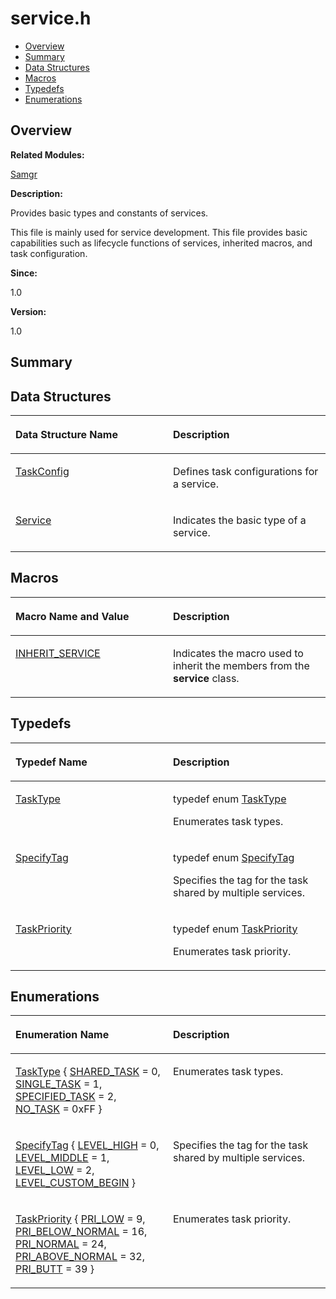 # service.h<a name="EN-US_TOPIC_0000001054799579"></a>

-   [Overview](#section1370060007165629)
-   [Summary](#section350083987165629)
-   [Data Structures](#nested-classes)
-   [Macros](#define-members)
-   [Typedefs](#typedef-members)
-   [Enumerations](#enum-members)

## **Overview**<a name="section1370060007165629"></a>

**Related Modules:**

[Samgr](samgr.md)

**Description:**

Provides basic types and constants of services. 

This file is mainly used for service development. This file provides basic capabilities such as lifecycle functions of services, inherited macros, and task configuration. 

**Since:**

1.0

**Version:**

1.0

## **Summary**<a name="section350083987165629"></a>

## Data Structures<a name="nested-classes"></a>

<a name="table1771255521165629"></a>
<table><thead align="left"><tr id="row405320320165629"><th class="cellrowborder" valign="top" width="50%" id="mcps1.1.3.1.1"><p id="p795866680165629"><a name="p795866680165629"></a><a name="p795866680165629"></a>Data Structure Name</p>
</th>
<th class="cellrowborder" valign="top" width="50%" id="mcps1.1.3.1.2"><p id="p898967415165629"><a name="p898967415165629"></a><a name="p898967415165629"></a>Description</p>
</th>
</tr>
</thead>
<tbody><tr id="row809452028165629"><td class="cellrowborder" valign="top" width="50%" headers="mcps1.1.3.1.1 "><p id="p400795592165629"><a name="p400795592165629"></a><a name="p400795592165629"></a><a href="taskconfig.md">TaskConfig</a></p>
</td>
<td class="cellrowborder" valign="top" width="50%" headers="mcps1.1.3.1.2 "><p id="p428932464165629"><a name="p428932464165629"></a><a name="p428932464165629"></a>Defines task configurations for a service. </p>
</td>
</tr>
<tr id="row132164877165629"><td class="cellrowborder" valign="top" width="50%" headers="mcps1.1.3.1.1 "><p id="p877051234165629"><a name="p877051234165629"></a><a name="p877051234165629"></a><a href="service.md">Service</a></p>
</td>
<td class="cellrowborder" valign="top" width="50%" headers="mcps1.1.3.1.2 "><p id="p665844436165629"><a name="p665844436165629"></a><a name="p665844436165629"></a>Indicates the basic type of a service. </p>
</td>
</tr>
</tbody>
</table>

## Macros<a name="define-members"></a>

<a name="table1527698782165629"></a>
<table><thead align="left"><tr id="row11275225165629"><th class="cellrowborder" valign="top" width="50%" id="mcps1.1.3.1.1"><p id="p1319787505165629"><a name="p1319787505165629"></a><a name="p1319787505165629"></a>Macro Name and Value</p>
</th>
<th class="cellrowborder" valign="top" width="50%" id="mcps1.1.3.1.2"><p id="p1243844456165629"><a name="p1243844456165629"></a><a name="p1243844456165629"></a>Description</p>
</th>
</tr>
</thead>
<tbody><tr id="row656937838165629"><td class="cellrowborder" valign="top" width="50%" headers="mcps1.1.3.1.1 "><p id="p1986761814165629"><a name="p1986761814165629"></a><a name="p1986761814165629"></a><a href="samgr.md#gae9253a7fc1d0acbab91414b4cacc1d84">INHERIT_SERVICE</a></p>
</td>
<td class="cellrowborder" valign="top" width="50%" headers="mcps1.1.3.1.2 "><p id="p1209547216165629"><a name="p1209547216165629"></a><a name="p1209547216165629"></a>Indicates the macro used to inherit the members from the <strong id="b156094579165629"><a name="b156094579165629"></a><a name="b156094579165629"></a>service</strong> class. </p>
</td>
</tr>
</tbody>
</table>

## Typedefs<a name="typedef-members"></a>

<a name="table1756466347165629"></a>
<table><thead align="left"><tr id="row1290686520165629"><th class="cellrowborder" valign="top" width="50%" id="mcps1.1.3.1.1"><p id="p562064423165629"><a name="p562064423165629"></a><a name="p562064423165629"></a>Typedef Name</p>
</th>
<th class="cellrowborder" valign="top" width="50%" id="mcps1.1.3.1.2"><p id="p1376402559165629"><a name="p1376402559165629"></a><a name="p1376402559165629"></a>Description</p>
</th>
</tr>
</thead>
<tbody><tr id="row1096049331165629"><td class="cellrowborder" valign="top" width="50%" headers="mcps1.1.3.1.1 "><p id="p2127656915165629"><a name="p2127656915165629"></a><a name="p2127656915165629"></a><a href="samgr.md#gab265648f2dbef93878ad8c383712b43a">TaskType</a></p>
</td>
<td class="cellrowborder" valign="top" width="50%" headers="mcps1.1.3.1.2 "><p id="p16990705165629"><a name="p16990705165629"></a><a name="p16990705165629"></a>typedef enum <a href="samgr.md#ga026844c14ab62f42a2e19b54d622609b">TaskType</a> </p>
<p id="p294436763165629"><a name="p294436763165629"></a><a name="p294436763165629"></a>Enumerates task types. </p>
</td>
</tr>
<tr id="row1698171125165629"><td class="cellrowborder" valign="top" width="50%" headers="mcps1.1.3.1.1 "><p id="p559022518165629"><a name="p559022518165629"></a><a name="p559022518165629"></a><a href="samgr.md#gae9c7eed07272a46851d61e646b6e86d5">SpecifyTag</a></p>
</td>
<td class="cellrowborder" valign="top" width="50%" headers="mcps1.1.3.1.2 "><p id="p1821324800165629"><a name="p1821324800165629"></a><a name="p1821324800165629"></a>typedef enum <a href="samgr.md#ga704a59a45a705ef7a15d16e3cab8c1b0">SpecifyTag</a> </p>
<p id="p957310806165629"><a name="p957310806165629"></a><a name="p957310806165629"></a>Specifies the tag for the task shared by multiple services. </p>
</td>
</tr>
<tr id="row288282843165629"><td class="cellrowborder" valign="top" width="50%" headers="mcps1.1.3.1.1 "><p id="p689662582165629"><a name="p689662582165629"></a><a name="p689662582165629"></a><a href="samgr.md#gaef69bbb3353ea484414c3bbaf8ec362b">TaskPriority</a></p>
</td>
<td class="cellrowborder" valign="top" width="50%" headers="mcps1.1.3.1.2 "><p id="p718711816165629"><a name="p718711816165629"></a><a name="p718711816165629"></a>typedef enum <a href="samgr.md#gaee057e5f06a7b2533e6f58bde34d15fa">TaskPriority</a> </p>
<p id="p1012753129165629"><a name="p1012753129165629"></a><a name="p1012753129165629"></a>Enumerates task priority. </p>
</td>
</tr>
</tbody>
</table>

## Enumerations<a name="enum-members"></a>

<a name="table1785550655165629"></a>
<table><thead align="left"><tr id="row940184662165629"><th class="cellrowborder" valign="top" width="50%" id="mcps1.1.3.1.1"><p id="p1388477628165629"><a name="p1388477628165629"></a><a name="p1388477628165629"></a>Enumeration Name</p>
</th>
<th class="cellrowborder" valign="top" width="50%" id="mcps1.1.3.1.2"><p id="p2030343541165629"><a name="p2030343541165629"></a><a name="p2030343541165629"></a>Description</p>
</th>
</tr>
</thead>
<tbody><tr id="row1352396204165629"><td class="cellrowborder" valign="top" width="50%" headers="mcps1.1.3.1.1 "><p id="p606704806165629"><a name="p606704806165629"></a><a name="p606704806165629"></a><a href="samgr.md#ga026844c14ab62f42a2e19b54d622609b">TaskType</a> { <a href="samgr.md#gga026844c14ab62f42a2e19b54d622609ba5e16ebf94e3d37c775ce51bbe4468e99">SHARED_TASK</a> = 0, <a href="samgr.md#gga026844c14ab62f42a2e19b54d622609baa1dcd6759a5b023d945ae8c955e48315">SINGLE_TASK</a> = 1, <a href="samgr.md#gga026844c14ab62f42a2e19b54d622609ba84f51cfcf3f659a99aabbd85924c5376">SPECIFIED_TASK</a> = 2, <a href="samgr.md#gga026844c14ab62f42a2e19b54d622609baf1a2b164c6a01dd1290f3e79171a8f11">NO_TASK</a> = 0xFF }</p>
</td>
<td class="cellrowborder" valign="top" width="50%" headers="mcps1.1.3.1.2 "><p id="p553253160165629"><a name="p553253160165629"></a><a name="p553253160165629"></a>Enumerates task types. </p>
</td>
</tr>
<tr id="row195003104165629"><td class="cellrowborder" valign="top" width="50%" headers="mcps1.1.3.1.1 "><p id="p1473988751165629"><a name="p1473988751165629"></a><a name="p1473988751165629"></a><a href="samgr.md#ga704a59a45a705ef7a15d16e3cab8c1b0">SpecifyTag</a> { <a href="samgr.md#gga704a59a45a705ef7a15d16e3cab8c1b0a5cf3038af9f9528363577dd32e4eb955">LEVEL_HIGH</a> = 0, <a href="samgr.md#gga704a59a45a705ef7a15d16e3cab8c1b0a889647ca5662082ace422e57b1da6647">LEVEL_MIDDLE</a> = 1, <a href="samgr.md#gga704a59a45a705ef7a15d16e3cab8c1b0a1541ce26187ac34e3e99559669751cf5">LEVEL_LOW</a> = 2, <a href="samgr.md#gga704a59a45a705ef7a15d16e3cab8c1b0afc8d0aa33bc1d911f92931fa5e287263">LEVEL_CUSTOM_BEGIN</a> }</p>
</td>
<td class="cellrowborder" valign="top" width="50%" headers="mcps1.1.3.1.2 "><p id="p1205483456165629"><a name="p1205483456165629"></a><a name="p1205483456165629"></a>Specifies the tag for the task shared by multiple services. </p>
</td>
</tr>
<tr id="row1479630641165629"><td class="cellrowborder" valign="top" width="50%" headers="mcps1.1.3.1.1 "><p id="p779816706165629"><a name="p779816706165629"></a><a name="p779816706165629"></a><a href="samgr.md#gaee057e5f06a7b2533e6f58bde34d15fa">TaskPriority</a> {   <a href="samgr.md#ggaee057e5f06a7b2533e6f58bde34d15faaf8a2513dc9a78bb09c0520af65a3f402">PRI_LOW</a> = 9, <a href="samgr.md#ggaee057e5f06a7b2533e6f58bde34d15faa6f05a14315026dd5f3e5bc87cf745258">PRI_BELOW_NORMAL</a> = 16, <a href="samgr.md#ggaee057e5f06a7b2533e6f58bde34d15faa8ffe612e81f7db9099f774b853533063">PRI_NORMAL</a> = 24, <a href="samgr.md#ggaee057e5f06a7b2533e6f58bde34d15faacb1f8848eb9a8c56779869b418ef9cb6">PRI_ABOVE_NORMAL</a> = 32,   <a href="samgr.md#ggaee057e5f06a7b2533e6f58bde34d15faab9766c2f87357a5cc6e3b14ccbc2c54b">PRI_BUTT</a> = 39 }</p>
</td>
<td class="cellrowborder" valign="top" width="50%" headers="mcps1.1.3.1.2 "><p id="p1529049674165629"><a name="p1529049674165629"></a><a name="p1529049674165629"></a>Enumerates task priority. </p>
</td>
</tr>
</tbody>
</table>

